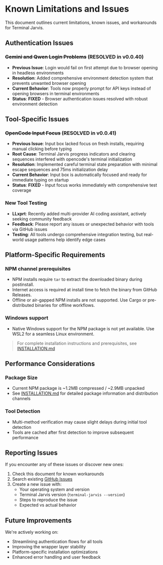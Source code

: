 # Known Limitations and Issues

This document outlines current limitations, known issues, and workarounds for Terminal Jarvis.

## Authentication Issues

### ~~Gemini and Qwen Login Problems~~ (RESOLVED in v0.0.40)

- **Previous Issue**: Login would fail on first attempt due to browser opening in headless environments
- **Resolution**: Added comprehensive environment detection system that prevents unwanted browser opening
- **Current Behavior**: Tools now properly prompt for API keys instead of opening browsers in terminal environments
- **Status**: **FIXED** - Browser authentication issues resolved with robust environment detection

## Tool-Specific Issues

### ~~OpenCode Input Focus~~ (RESOLVED in v0.0.41)

- **Previous Issue**: Input box lacked focus on fresh installs, requiring manual clicking before typing
- **Root Cause**: Terminal Jarvis progress indicators and clearing sequences interfered with opencode's terminal initialization
- **Resolution**: Implemented careful terminal state preparation with minimal escape sequences and 75ms initialization delay
- **Current Behavior**: Input box is automatically focused and ready for immediate typing on startup
- **Status**: **FIXED** - Input focus works immediately with comprehensive test coverage

### New Tool Testing

- **LLxprt**: Recently added multi-provider AI coding assistant, actively seeking community feedback
- **Feedback**: Please report any issues or unexpected behavior with tools via GitHub issues
- **Testing**: All tools undergo comprehensive integration testing, but real-world usage patterns help identify edge cases

## Platform-Specific Requirements

### NPM channel prerequisites

- NPM installs require `tar` to extract the downloaded binary during postinstall.
- Internet access is required at install time to fetch the binary from GitHub Releases.
- Offline or air-gapped NPM installs are not supported. Use Cargo or pre-distributed binaries for offline workflows.

### Windows support

- Native Windows support for the NPM package is not yet available. Use WSL2 for a seamless Linux environment.

> For complete installation instructions and prerequisites, see [INSTALLATION.md](INSTALLATION.md)

## Performance Considerations

### Package Size

- Current NPM package is ~1.2MB compressed / ~2.9MB unpacked
- See [INSTALLATION.md](INSTALLATION.md#package-information) for detailed package information and distribution channels

### Tool Detection

- Multi-method verification may cause slight delays during initial tool detection
- Tools are cached after first detection to improve subsequent performance

## Reporting Issues

If you encounter any of these issues or discover new ones:

1. Check this document for known workarounds
2. Search existing [GitHub Issues](https://github.com/BA-CalderonMorales/terminal-jarvis/issues)
3. Create a new issue with:
   - Your operating system and version
   - Terminal Jarvis version (`terminal-jarvis --version`)
   - Steps to reproduce the issue
   - Expected vs actual behavior

## Future Improvements

We're actively working on:

- Streamlining authentication flows for all tools
- Improving the wrapper layer stability
- Platform-specific installation optimizations
- Enhanced error handling and user feedback
